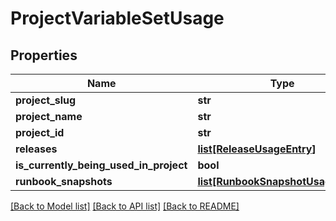 # ProjectVariableSetUsage

## Properties
Name | Type | Description | Notes
------------ | ------------- | ------------- | -------------
**project_slug** | **str** |  | [optional] 
**project_name** | **str** |  | [optional] 
**project_id** | **str** |  | [optional] 
**releases** | [**list[ReleaseUsageEntry]**](ReleaseUsageEntry.md) |  | [optional] 
**is_currently_being_used_in_project** | **bool** |  | [optional] 
**runbook_snapshots** | [**list[RunbookSnapshotUsageEntry]**](RunbookSnapshotUsageEntry.md) |  | [optional] 

[[Back to Model list]](../README.md#documentation-for-models) [[Back to API list]](../README.md#documentation-for-api-endpoints) [[Back to README]](../README.md)

